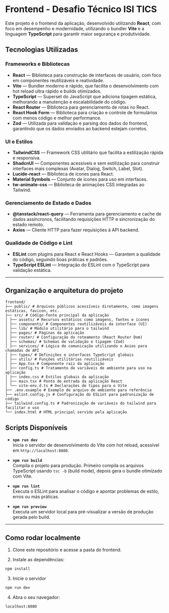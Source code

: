 # Frontend - Desafio Técnico ISI TICS

Este projeto é o frontend da aplicação, desenvolvido utilizando **React**, com foco em desempenho e modernidade, utilizando o bundler **Vite** e a linguagem **TypeScript** para garantir maior segurança e produtividade.

## Tecnologias Utilizadas

### Frameworks e Bibliotecas

- **React** — Biblioteca para construção de interfaces de usuário, com foco em componentes reutilizáveis e reatividade.
- **Vite** — Bundler moderno e rápido, que facilita o desenvolvimento com hot reload ultra rápido e builds otimizados.
- **TypeScript** — Superset do JavaScript que adiciona tipagem estática, melhorando a manutenção e escalabilidade do código.
- **React Router** — Biblioteca para gerenciamento de rotas no React.
- **React Hook Form** — Biblioteca para criação e controle de formulários com menos código e melhor performance.
- **Zod** — Utilizada para validação e parsing dos dados do frontend, garantindo que os dados enviados ao backend estejam corretos.

### UI e Estilos

- **TailwindCSS** — Framework CSS utilitário que facilita a estilização rápida e responsiva.
- **ShadcnUI** — Componentes acessíveis e sem estilização para construir interfaces mais complexas (Avatar, Dialog, Switch, Label, Slot).
- **Lucide-react** — Biblioteca de ícones para React.
- **Material Symbols** — Conjunto de ícones para uso em interfaces.
- **tw-animate-css** — Biblioteca de animações CSS integradas ao Tailwind.

### Gerenciamento de Estado e Dados

- **@tanstack/react-query** — Ferramenta para gerenciamento e cache de dados assíncronos, facilitando requisições HTTP e sincronização do estado remoto.
- **Axios** — Cliente HTTP para fazer requisições à API backend.

### Qualidade de Código e Lint

- **ESLint** com plugins para React e React Hooks — Garantem a qualidade do código, seguindo boas práticas e padrões.
- **TypeScript ESLint** — Integração do ESLint com o TypeScript para validação estática.

---

## Organização e arquitetura do projeto

```plaintext
frontend/
├── public/ # Arquivos públicos acessíveis diretamente, como imagens estáticas, favicon, etc.
├── src/ # Código-fonte principal da aplicação
│ ├── assets/ # Recursos estáticos como imagens, fontes e ícones
│ ├── components/ # Componentes reutilizáveis da interface (UI)
│ ├── lib/ # Módulo utilitário para o tailwind
│ ├── pages/ # Páginas da aplicação
│ ├── router/ # Configuração do roteamento (React Router Dom)
│ ├── schemas/ # Schemas de validação e tipagem (Zod)
│ ├── services/ # Lógica de comunicação utilizando o Axios para chamadas de API
│ ├── types/ # Definições e interfaces TypeScript globais
│ ├── utils/ # Funções utilitárias reutilizáveis
│ ├── App.tsx # Componente raiz da aplicação
│ ├── config.ts # Tratamento de variáveis de ambiente para uso na aplicação
│ ├── index.css # Estilos globais da aplicação
│ ├── main.tsx # Ponto de entrada da aplicação React
│ └── vite-env.d.ts # Declarações de tipos para o Vite
├── .env.example # Exemplo de arquivo de ambiente para referência
├── eslint.config.js # Configuração do ESLint para padronização de código
├── tailwind.config.ts # Padronização de variáveis do tailwind para facilitar o uso
└── index.html # HTML principal servido pela aplicação
```

## Scripts Disponíveis

- **`npm run dev`**  
  Inicia o servidor de desenvolvimento do Vite com hot reload, acessível em `http://localhost:8080`.

- **`npm run build`**  
  Compila o projeto para produção. Primeiro compila os arquivos TypeScript usando `tsc -b` (build mode), depois gera o bundle otimizado com Vite.

- **`npm run lint`**  
  Executa o ESLint para analisar o código e apontar problemas de estilo, erros ou más práticas.

- **`npm run preview`**  
  Executa um servidor local para pré-visualizar a versão de produção gerada pelo build.

---

## Como rodar localmente

1. Clone este repositório e acesse a pasta do frontend.

2. Instale as dependências:

```bash
npm install
```

3. Inicie o servidor

```bash
npm run dev
```

4. Abra o seu navegador:

```bash
localhost:8080
```
